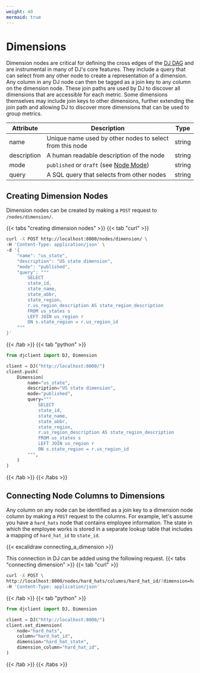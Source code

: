 ```yaml
---
weight: 40
mermaid: true
---
```


# Dimensions

Dimension nodes are critical for defining the cross edges of the [DJ DAG](../../../dj-concepts/the-dj-dag) and are instrumental in
many of DJ's core features. They include a query that can select from any other node to create a representation of a dimension. Any
column in any DJ node can then be tagged as a join key to any column on the dimension node. These join paths are used by DJ to
discover all dimensions that are accessible for each metric. Some dimensions themselves may include join keys to other dimensions,
further extending the join path and allowing DJ to discover more dimensions that can be used to group metrics.

| Attribute   | Description                                                                                 | Type   |
|-------------|---------------------------------------------------------------------------------------------|--------|
| name        | Unique name used by other nodes to select from this node                                    | string |
| description | A human readable description of the node                                                    | string |
| mode        | `published` or `draft` (see [Node Mode](../../../dj-concepts/node-dependencies/#node-mode)) | string |
| query       | A SQL query that selects from other nodes                                                   | string |

## Creating Dimension Nodes

Dimension nodes can be created by making a `POST` request to `/nodes/dimension/`.

{{< tabs "creating dimension nodes" >}}
{{< tab "curl" >}}
```sh
curl -X POST http://localhost:8000/nodes/dimension/ \
-H 'Content-Type: application/json' \
-d '{
    "name": "us_state",
    "description": "US state dimension",
    "mode": "published",
    "query": """
        SELECT
        state_id,
        state_name,
        state_abbr,
        state_region,
        r.us_region_description AS state_region_description
        FROM us_states s
        LEFT JOIN us_region r
        ON s.state_region = r.us_region_id
    """
}'
```
{{< /tab >}}
{{< tab "python" >}}
```py
from djclient import DJ, Dimension

client = DJ("http://localhost:8000/")
client.push(
    Dimension(
        name="us_state",
        description="US state dimension",
        mode="published",
        query="""
            SELECT
            state_id,
            state_name,
            state_abbr,
            state_region,
            r.us_region_description AS state_region_description
            FROM us_states s
            LEFT JOIN us_region r
            ON s.state_region = r.us_region_id
        """,
    )
)
```
{{< /tab >}}
{{< /tabs >}}

## Connecting Node Columns to Dimensions

Any column on any node can be identified as a join key to a dimension node column by making
a `POST` request to the columns. For example, let's assume you have a `hard_hats` node that contains
employee information. The state in which the employee works is stored in a separate lookup table
that includes a mapping of `hard_hat_id` to `state_id`.

{{< excalidraw connecting_a_dimension >}}

This connection in DJ can be added using the following request.
{{< tabs "connecting dimension" >}}
{{< tab "curl" >}}
```sh
curl -X POST \
http://localhost:8000/nodes/hard_hats/columns/hard_hat_id/?dimension=hard_hat_state&dimension_column=hard_hat_id \
-H 'Content-Type: application/json'
```
{{< /tab >}}
{{< tab "python" >}}
```py
from djclient import DJ, Dimension

client = DJ("http://localhost:8000/")
client.set_dimension(
    node="hard_hats",
    column="hard_hat_id",
    dimension="hard_hat_state",
    dimension_column="hard_hat_id",
)
```
{{< /tab >}}
{{< /tabs >}}
